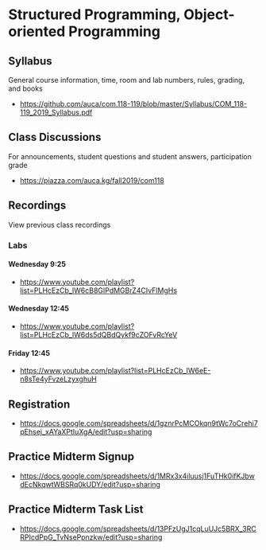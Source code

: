 Structured Programming, Object-oriented Programming
===================================================

## Syllabus

General course information, time, room and lab numbers, rules, grading, and
books

* <https://github.com/auca/com.118-119/blob/master/Syllabus/COM_118-119_2019_Syllabus.pdf>

## Class Discussions

For announcements, student questions and student answers, participation grade

* <https://piazza.com/auca.kg/fall2019/com118>

## Recordings

View previous class recordings

### Labs

#### Wednesday 9:25

* <https://www.youtube.com/playlist?list=PLHcEzCb_lW6cB8GIPdMGBrZ4CIvFlMgHs>

#### Wednesday 12:45

* <https://www.youtube.com/playlist?list=PLHcEzCb_lW6ds5dQBdQykf9cZOFvRcYeV>

#### Friday 12:45

* <https://www.youtube.com/playlist?list=PLHcEzCb_lW6eE-n8sTe4yFvzeLzyxghuH>

## Registration

* <https://docs.google.com/spreadsheets/d/1gznrPcMCOkqn9tWc7oCrehi7pEhsej_xAYaXPtIuXgA/edit?usp=sharing>

## Practice Midterm Signup

* <https://docs.google.com/spreadsheets/d/1MRx3x4iluusj1FuTHk0ifKJbwdEcNkqwtWBSRq0kUDY/edit?usp=sharing>

## Practice Midterm Task List

* <https://docs.google.com/spreadsheets/d/13PFzUgJ1cqLuUJc5BRX_3RCRPIcdPpG_TvNsePpnzkw/edit?usp=sharing>

